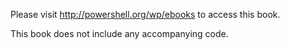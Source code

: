 Please visit http://powershell.org/wp/ebooks to access this book.

This book does not include any accompanying code.